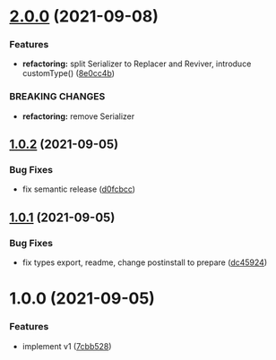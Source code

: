 # [2.0.0](https://github.com/dmitrysteblyuk/custom-types-serializer/compare/v1.0.2...v2.0.0) (2021-09-08)


### Features

* **refactoring:** split Serializer to Replacer and Reviver, introduce customType() ([8e0cc4b](https://github.com/dmitrysteblyuk/custom-types-serializer/commit/8e0cc4bade41495585f67f0cce08d02a66b6c72d))


### BREAKING CHANGES

* **refactoring:** remove Serializer

## [1.0.2](https://github.com/dmitrysteblyuk/custom-types-serializer/compare/v1.0.1...v1.0.2) (2021-09-05)


### Bug Fixes

* fix semantic release ([d0fcbcc](https://github.com/dmitrysteblyuk/custom-types-serializer/commit/d0fcbcc3be18e304f38dd253740522a9f9d2274b))

## [1.0.1](https://github.com/dmitrysteblyuk/custom-types-serializer/compare/v1.0.0...v1.0.1) (2021-09-05)


### Bug Fixes

* fix types export, readme, change postinstall to prepare ([dc45924](https://github.com/dmitrysteblyuk/custom-types-serializer/commit/dc4592497d5342a9b02d836d664b2ef134fce890))

# 1.0.0 (2021-09-05)


### Features

* implement v1 ([7cbb528](https://github.com/dmitrysteblyuk/custom-types-serializer/commit/7cbb528b105e59b24e003434420727f565113910))
